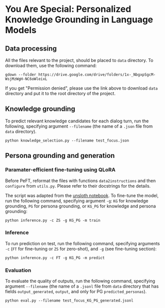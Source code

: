 # You Are Special: Personalized Knowledge Grounding in Language Models

## Data processing
All the files relevant to the project, should be placed to `data` directory. To download them, use the following command:
```
gdown --folder https://drive.google.com/drive/folders/1x-_NbgxpSgcM-WsjMzWgH-NC6oWleixL 
```
If you get "Permission denied", please use the link above to download `data` directory and put it to the root directory of the project.


## Knowledge grounding
To predict relevant knowledge candidates for each dialog turn, run the following, specifying argument `--filename` (the name of a `.json` file from `data` directory).
```
python knowledge_selection.py --filename test_focus.json
```

## Persona grounding and generation
### Paramater-efficient fine-tuning using QLoRA
Before PeFT, reformat the files with functions `data2instructions` and then `configure` from `utils.py`. Please refer to their docstrings for the details.

The script was adapted from the [unsloth notebook](https://colab.research.google.com/drive/1AZghoNBQaMDgWJpi4RbffGM1h6raLUj9?usp=sharing). To fine-tune the model, run the following command, specifying argument `-g`: `KG` for knowledge grounding, `PG` for persona grounding, or `KG_PG` for knowledge and persona grounding:
```
python inference.py -c ZS -g KG_PG -m train
```

### Inference
To run prediction on test, run the following command, specifying arguments `-c` (`FT` for fine-tuning or `ZS` for zero-shot), and `-g` (see fine-tuning section):
```
python inference.py -c FT -g KG_PG -m predict
```

### Evaluation
To evaluate the quality of outputs, run the following command, specifying argument `--filename` (the name of a `.jsonl` file from `data` directory that has fields `output_generated`, `output`, and only for PG `predicted_personas`).
```
python eval.py --filename test_focus_KG_PG_generated.jsonl
```


